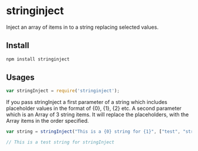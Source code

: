 # stringinject
Inject an array of items in to a string replacing selected values.

## Install ##

``` bash
npm install stringinject
```

## Usages ##

``` javascript
var stringInject = require('stringinject');
```

If you pass stringInject a first parameter of a string which includes placeholder values in the format of {0}, {1}, {2} etc. A second parameter which is an Array of 3 string items. It will replace the placeholders, with the Array items in the order specified.

```javascript
var string = stringInject("This is a {0} string for {1}", ["test", "stringInject"]);

// This is a test string for stringInject
```